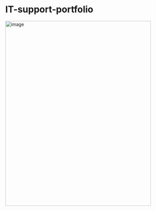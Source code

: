 # IT-support-portfolio
<img width="455" height="576" alt="image" src="https://github.com/user-attachments/assets/65f8b676-140d-4761-8060-bd87859856b1" />
